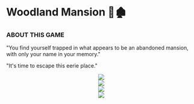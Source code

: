 <div align="left">
  <h1>Woodland Mansion 🌲🏚️</h1>
</div>
<div align="left">
  <h3>ABOUT THIS GAME</h3>
</div>
<div align="left">
  <p>
    "You find yourself trapped in what appears to be an abandoned mansion,<br> with only your name in your memory."
  </p>
  <p>
    "It's time to escape this eerie place."
  </p>
</div>
<div align="center">
  <div>
    <img src="https://github.com/user-attachments/assets/bff17eb5-437e-4f75-b85f-6ac6dbe0acba">
  </div>
  <div>
    <img src="https://github.com/user-attachments/assets/7101581f-3ed3-47f5-862a-4aa9f721e258">
  </div>
  <div>
    <img src="https://github.com/user-attachments/assets/030a8d8a-3cb7-4175-a0a7-8fd0f336357e">
  </div>
  <div>
    <img src="https://github.com/user-attachments/assets/0f06ef13-a2c0-4269-82e2-07e67d81976e">
  </div>
</div>
